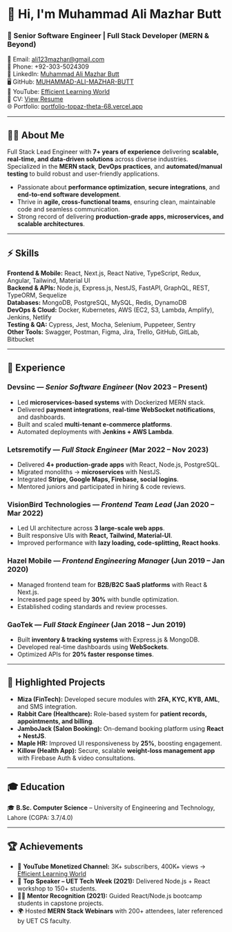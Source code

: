 # 👋 Hi, I'm Muhammad Ali Mazhar Butt  

### 🚀 Senior Software Engineer | Full Stack Developer (MERN & Beyond)

📧 Email: [ali123mazhar@gmail.com](mailto:ali123mazhar@gmail.com)  
📱 Phone: +92-303-5024309  
💼 LinkedIn: [Muhammad Ali Mazhar Butt](https://www.linkedin.com/in/muhammad-ali-mazhar-butt-04a33a142/)  
🖥️ GitHub: [MUHAMMAD-ALI-MAZHAR-BUTT](https://github.com/MUHAMMAD-ALI-MAZHAR-BUTT)  
🎥 YouTube: [Efficient Learning World](https://www.youtube.com/c/Efficientlearningworld)  
📄 CV: [View Resume](https://drive.google.com/file/d/1kbtKQcBpcR3oo8hO2gv4S5csfS3bqoIk/view?usp=sharing)  
🌐 Portfolio: [portfolio-topaz-theta-68.vercel.app](https://portfolio-topaz-theta-68.vercel.app/)  

---

## 🧑‍💻 About Me  
Full Stack Lead Engineer with **7+ years of experience** delivering **scalable, real-time, and data-driven solutions** across diverse industries.  
Specialized in the **MERN stack**, **DevOps practices**, and **automated/manual testing** to build robust and user-friendly applications.  

- Passionate about **performance optimization**, **secure integrations**, and **end-to-end software development**.  
- Thrive in **agile, cross-functional teams**, ensuring clean, maintainable code and seamless communication.  
- Strong record of delivering **production-grade apps, microservices, and scalable architectures**.  

---

## ⚡ Skills  

**Frontend & Mobile:** React, Next.js, React Native, TypeScript, Redux, Angular, Tailwind, Material UI  
**Backend & APIs:** Node.js, Express.js, NestJS, FastAPI, GraphQL, REST, TypeORM, Sequelize  
**Databases:** MongoDB, PostgreSQL, MySQL, Redis, DynamoDB  
**DevOps & Cloud:** Docker, Kubernetes, AWS (EC2, S3, Lambda, Amplify), Jenkins, Netlify  
**Testing & QA:** Cypress, Jest, Mocha, Selenium, Puppeteer, Sentry  
**Other Tools:** Swagger, Postman, Figma, Jira, Trello, GitHub, GitLab, Bitbucket  

---

## 🏢 Experience  

### Devsinc — *Senior Software Engineer* (Nov 2023 – Present)  
- Led **microservices-based systems** with Dockerized MERN stack.  
- Delivered **payment integrations**, **real-time WebSocket notifications**, and dashboards.  
- Built and scaled **multi-tenant e-commerce platforms**.  
- Automated deployments with **Jenkins + AWS Lambda**.  

### Letsremotify — *Full Stack Engineer* (Mar 2022 – Nov 2023)  
- Delivered **4+ production-grade apps** with React, Node.js, PostgreSQL.  
- Migrated monoliths → **microservices** with NestJS.  
- Integrated **Stripe, Google Maps, Firebase, social logins**.  
- Mentored juniors and participated in hiring & code reviews.  

### VisionBird Technologies — *Frontend Team Lead* (Jan 2020 – Mar 2022)  
- Led UI architecture across **3 large-scale web apps**.  
- Built responsive UIs with **React, Tailwind, Material-UI**.  
- Improved performance with **lazy loading, code-splitting, React hooks**.  

### Hazel Mobile — *Frontend Engineering Manager* (Jun 2019 – Jan 2020)  
- Managed frontend team for **B2B/B2C SaaS platforms** with React & Next.js.  
- Increased page speed by **30%** with bundle optimization.  
- Established coding standards and review processes.  

### GaoTek — *Full Stack Engineer* (Jan 2018 – Jun 2019)  
- Built **inventory & tracking systems** with Express.js & MongoDB.  
- Developed real-time dashboards using **WebSockets**.  
- Optimized APIs for **20% faster response times**.  

---

## 🌟 Highlighted Projects  

- **Miza (FinTech):** Developed secure modules with **2FA, KYC, KYB, AML**, and SMS integration.  
- **Rabbit Care (Healthcare):** Role-based system for **patient records, appointments, and billing**.  
- **JamboJack (Salon Booking):** On-demand booking platform using **React + NestJS**.  
- **Maple HR:** Improved UI responsiveness by **25%**, boosting engagement.  
- **Killow (Health App):** Secure, scalable **weight-loss management app** with Firebase Auth & video consultations.  

---

## 🎓 Education  
🎓 **B.Sc. Computer Science** – University of Engineering and Technology, Lahore (CGPA: 3.7/4.0)  

---

## 🏆 Achievements  
- 🎥 **YouTube Monetized Channel:** 3K+ subscribers, 400K+ views → [Efficient Learning World](https://www.youtube.com/c/Efficientlearningworld)  
- 🎤 **Top Speaker – UET Tech Week (2021):** Delivered Node.js + React workshop to 150+ students.  
- 👨‍🏫 **Mentor Recognition (2021):** Guided React/Node.js bootcamp students in capstone projects.  
- 🌍 Hosted **MERN Stack Webinars** with 200+ attendees, later referenced by UET CS faculty.  
